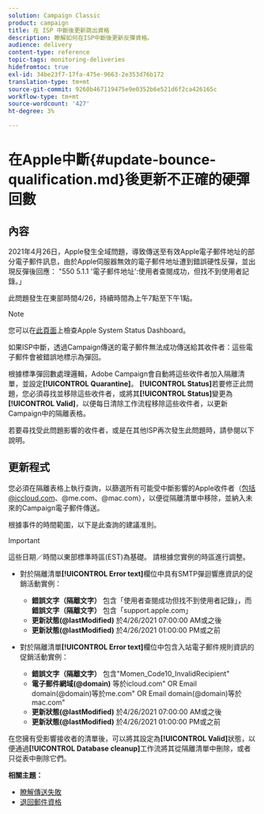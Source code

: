 ```yaml
---
solution: Campaign Classic
product: campaign
title: 在 ISP 中斷後更新跳出資格
description: 瞭解如何在ISP中斷後更新反彈資格。
audience: delivery
content-type: reference
topic-tags: monitoring-deliveries
hidefromtoc: true
exl-id: 34be23f7-17fa-475e-9663-2e353d76b172
translation-type: tm+mt
source-git-commit: 9260b467119475e9e0352b6e521d6f2ca426165c
workflow-type: tm+mt
source-wordcount: '427'
ht-degree: 3%

---
```


# 在Apple中斷{#update-bounce-qualification.md}後更新不正確的硬彈回數

## 內容

2021年4月26日，Apple發生全域問題，導致傳送至有效Apple電子郵件地址的部分電子郵件訊息，由於Apple伺服器無效的電子郵件地址遭到錯誤硬性反彈，並出現反彈後回應： &quot;550 5.1.1 &#39;電子郵件地址&#39;:使用者查閱成功，但找不到使用者記錄。」

此問題發生在東部時間4/26，持續時間為上午7點至下午1點。

>[!NOTE]
>
>您可以在[此頁面](https://www.apple.com/support/systemstatus/)上檢查Apple System Status Dashboard。

如果ISP中斷，透過Campaign傳送的電子郵件無法成功傳送給其收件者：這些電子郵件會被錯誤地標示為彈回。

根據標準彈回數處理邏輯，Adobe Campaign會自動將這些收件者加入隔離清單，並設定&#x200B;**[!UICONTROL Quarantine]**。 **[!UICONTROL Status]**&#x200B;若要修正此問題，您必須尋找並移除這些收件者，或將其&#x200B;**[!UICONTROL Status]**&#x200B;變更為&#x200B;**[!UICONTROL Valid]**，以便每日清除工作流程移除這些收件者，以更新Campaign中的隔離表格。

若要尋找受此問題影響的收件者，或是在其他ISP再次發生此問題時，請參閱以下說明。

## 更新程式

您必須在隔離表格上執行查詢，以篩選所有可能受中斷影響的Apple收件者（包括@iccloud.com、@me.com、@mac.com），以便從隔離清單中移除，並納入未來的Campaign電子郵件傳送。

根據事件的時間範圍，以下是此查詢的建議准則。

>[!IMPORTANT]
>
>這些日期／時間以東部標準時區(EST)為基礎。 請根據您實例的時區進行調整。

* 對於隔離清單&#x200B;**[!UICONTROL Error text]**&#x200B;欄位中具有SMTP彈迴響應資訊的促銷活動實例：

   * **錯誤文字（隔離文字）** 包含「使用者查閱成功但找不到使用者記錄」，而 **錯誤文字（隔離文字）** 包含「support.apple.com」
   * **更新狀態(@lastModified)** 於4/26/2021 07:00:00 AM或之後
   * **更新狀態(@lastModified)** 於4/26/2021 01:00:00 PM或之前

* 對於隔離清單&#x200B;**[!UICONTROL Error text]**&#x200B;欄位中包含入站電子郵件規則資訊的促銷活動實例：

   * **錯誤文字（隔離文字）** 包含&quot;Momen_Code10_InvalidRecipient&quot;
   * **電子郵件網域(@domain)** 等於icloud.com&quot; OR Email domain(@domain)等於me.com&quot; OR Email domain(@domain)等於mac.com&quot;
   * **更新狀態(@lastModified)** 於4/26/2021 07:00:00 AM或之後
   * **更新狀態(@lastModified)** 於4/26/2021 01:00:00 PM或之前

在您擁有受影響接收者的清單後，可以將其設定為&#x200B;**[!UICONTROL Valid]**&#x200B;狀態，以便通過&#x200B;**[!UICONTROL Database cleanup]**&#x200B;工作流將其從隔離清單中刪除，或者只從表中刪除它們。

**相關主題：**
* [瞭解傳送失敗](../../delivery/using/understanding-delivery-failures.md)
* [退回郵件資格](../../delivery/using/understanding-delivery-failures.md#bounce-mail-qualification)
